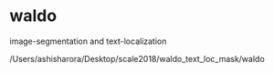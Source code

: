 # waldo
 image-segmentation and text-localization


/Users/ashisharora/Desktop/scale2018/waldo_text_loc_mask/waldo 
